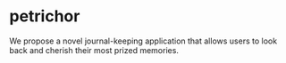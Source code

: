 # petrichor

We propose a novel journal-keeping application that allows users to look back and cherish their most prized memories.
